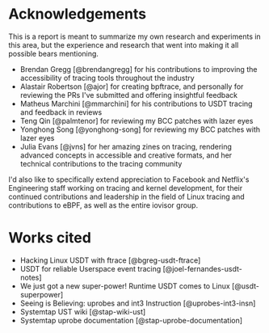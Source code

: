 # Acknowledgements

This is a report is meant to summarize my own research and experiments in this area, but the experience and research that went into making it all possible bears mentioning.

- Brendan Gregg [@brendangregg] for his contributions to improving the accessibility of tracing tools throughout the industry
- Alastair Robertson [@ajor] for creating bpftrace, and personally for reviewing the PRs I've submitted and offering insightful feedback
- Matheus Marchini [@mmarchini] for his contributions to USDT tracing and feedback in reviews
- Teng Qin [@palmtenor] for reviewing my BCC patches with lazer eyes
- Yonghong Song [@yonghong-song] for reviewing my BCC patches with lazer eyes
- Julia Evans [@jvns] for her amazing zines on tracing, rendering advanced concepts in accessible and creative formats, and her technical contributions to the tracing community

I'd also like to specifically extend appreciation to Facebook and Netflix's Engineering staff working on tracing and kernel development, for their continued contributions and leadership in the field of Linux tracing and contributions to eBPF, as well as the entire iovisor group.

# Works cited

- Hacking Linux USDT with ftrace [@bgreg-usdt-ftrace]
- USDT for reliable Userspace event tracing [@joel-fernandes-usdt-notes]
- We just got a new super-power! Runtime USDT comes to Linux [@usdt-superpower]
- Seeing is Believing: uprobes and int3 Instruction [@uprobes-int3-insn]
- Systemtap UST wiki [@stap-wiki-ust]
- Systemtap uprobe documentation [@stap-uprobe-documentation]

